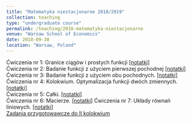 ```yaml
---
title: "Matematyka niestacjonarne 2018/2019"
collection: teaching
type: "undergraduate course"
permalink: /teaching/2018-matematyka-niestacjonarne
venue: "Warsaw School of Economics"
date: 2018-09-30
location: "Warsaw, Poland"
---
```

Ćwiczenia nr 1: Granice ciągów i prostych funkcji [[notatki]](/mat-niest/mat-cw1.html)  
Ćwiczenia nr 2: Badanie funkcji z użyciem pierwszej pochodnej [[notatki]](/mat-niest/mat-cw2.html)  
Ćwiczenia nr 3: Badanie funkcji z użyciem obu pochodnych. [[notatki]](/mat-niest/mat-cw3.html)  
Ćwiczenia nr 4: Kolokwium. Optymalizacja funkcji dwóch zmiennych. [[notatki]](/mat-niest/mat-cw4.html)  
Ćwiczenia nr 5: Całki. [[notatki]](/mat-niest/mat-cw5.html)  
Ćwiczenia nr 6: Macierze. [[notatki]](/mat-niest/mat-cw6.html)
Ćwiczenia nr 7: Układy równań liniowych. [[notatki]](/mat-niest/mat-cw7.html)  
[Zadania przygotowawcze do II kolokwium](/mat-niest/mat-nst-zad-kol2.html)  
